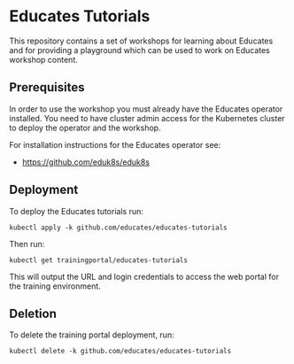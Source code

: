 Educates Tutorials
==================

This repository contains a set of workshops for learning about Educates
and for providing a playground which can be used to work on Educates
workshop content.

Prerequisites
-------------

In order to use the workshop you must already have the Educates operator
installed. You need to have cluster admin access for the Kubernetes cluster
to deploy the operator and the workshop.

For installation instructions for the Educates operator see:

* https://github.com/eduk8s/eduk8s

Deployment
----------

To deploy the Educates tutorials run:

```
kubectl apply -k github.com/educates/educates-tutorials
```

Then run:

```
kubectl get trainingportal/educates-tutorials
```

This will output the URL and login credentials to access the web portal for
the training environment.

Deletion
--------

To delete the training portal deployment, run:

```
kubectl delete -k github.com/educates/educates-tutorials
```
